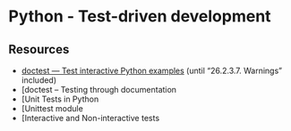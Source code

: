 # Python - Test-driven development

## Resources

* [doctest — Test interactive Python examples]() (until “26.2.3.7. Warnings” included)
* [doctest – Testing through documentation
* [Unit Tests in Python
* [Unittest module
* [Interactive and Non-interactive tests
